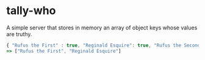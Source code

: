 tally-who
=========

A simple server that stores in memory an array of object keys whose values are truthy.

```javascript
{ "Rufus the First" : true, "Reginald Esquire": true, "Rufus the Second": false } 
=> ["Rufus the First", "Reginald Esquire"]
```

